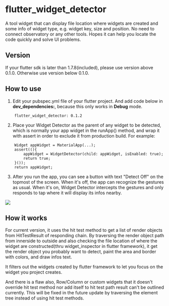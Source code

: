 # flutter_widget_detector

A tool widget that can display file location where widgets are created and some info of widget type, e.g. widget key, size and position. No need to connect observatory or any other tools. Hopes it can help you locate the code quickly and solve UI problems.

## Version

If your flutter sdk is later than 1.7.8(included), please use version above 0.1.0. Otherwise  use version below 0.1.0. 

## How to use

1. Edit your pubspec.yml file of your flutter project. And add code below in <b>dev_dependencies:</b>, because this only works in <b>Debug</b> mode.
```
    flutter_widget_detector: 0.1.2
```

2. Place your Widget Detector as the parent of any widget to be detected, which is normally your app widget in the runApp() method, and wrap it with assert in order to exclude it from production build. For example:

```
    Widget appWidget = MaterialApp(...);
    assert((){
        appWidget = WidgetDetector(child: appWidget, isEnabled: true);
        return true;
    }());
    return appWidget;
```

3. After you run the app, you can see a button with text "Detect Off" on the topmost of the screen. When it's off, the app can recognize the gestures as usual. When it's on, Widget Detector intercepts the gestures and only responds to tap where it will display its infos nearby.

![](http://chuantu.xyz/t6/703/1575198002x3703728804.png)

## How it works

For current version, it uses the hit test method to get a list of render objects from HitTestResult of responding chain. By traversing the render object path from innerside to outside and also checking the file location of where the widget are constructed(thru widget_inspector in flutter framework), it get the render object you probably want to detect, paint the area and border with colors, and draw infos text.

It filters out the widgets created by flutter framework to let you focus on the widget you project creates. 

And there is a flaw also, Row/Column or custom widgets that it doesn't override hit test method nor add itself to hit test path result can't be outlined currently. This will be fixed in the future update by traversing the element tree instead of using hit test methods.

